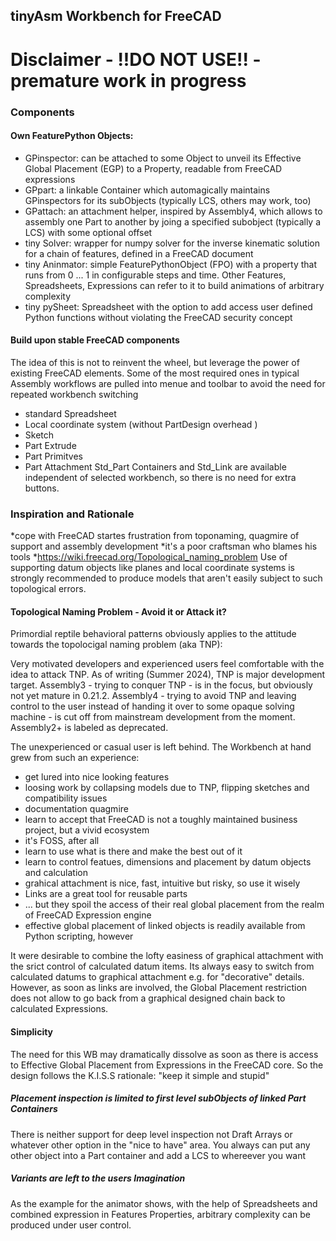 ## tinyAsm Workbench for FreeCAD

# Disclaimer - !!DO NOT USE!! - premature work in progress

### Components

#### Own FeaturePython Objects:
* GPinspector: can be attached to some Object to unveil its Effective Global Placement (EGP) to a Property, readable from FreeCAD expressions
* GPpart: a linkable Container which automagically maintains GPinspectors for its subObjects (typically LCS, others may work, too)
* GPattach: an attachment helper, inspired by Assembly4, which allows to assembly one Part to another by joing a specified subobject (typically a LCS) with some optional offset
* tiny Solver: wrapper for numpy solver for the inverse kinematic solution for a chain of features, defined in a FreeCAD document
* tiny Aninmator: simple FeaturePythonObject (FPO) with a property that runs from 0 ... 1 in configurable steps and time. Other Features, Spreadsheets, Expressions can refer to it to build animations of arbitrary complexity
* tiny pySheet: Spreadsheet with the option to add access user defined Python functions without violating the FreeCAD security concept

#### Build upon stable FreeCAD components
The idea of this is not to reinvent the wheel, but leverage the power of existing FreeCAD elements.
Some of the most required ones in typical Assembly workflows are pulled into menue and toolbar to avoid the need for repeated workbench switching
* standard Spreadsheet
* Local coordinate system (without PartDesign overhead )
* Sketch
* Part Extrude
* Part Primitves
* Part Attachment
Std_Part Containers and Std_Link are available independent of selected workbench, so there is no need for extra buttons.




### Inspiration and Rationale

*cope with FreeCAD startes frustration from toponaming, quagmire of support and assembly development
*it's a poor craftsman who blames his tools
*https://wiki.freecad.org/Topological_naming_problem
Use of supporting datum objects like planes and local coordinate systems is strongly recommended to produce models that aren't easily subject to such topological errors.

#### Topological Naming Problem - Avoid it or Attack it?

Primordial reptile behavioral patterns obviously applies to the attitude towards the topolocigal naming problem (aka TNP):

Very motivated developers and experienced users feel comfortable with the idea to attack TNP.
As of writing (Summer 2024), TNP is major development target.
Assembly3 - trying to conquer TNP - is in the focus, but obviously not yet mature in 0.21.2.
Assembly4 - trying to avoid TNP and leaving control to the user instead of handing it over to some opaque solving machine - is cut off from mainstream development from the moment.
Assembly2+ is labeled as deprecated.

The unexperienced or casual user is left behind.
The Workbench at hand grew from such an experience:

* get lured into nice looking features
* loosing work by collapsing models due to TNP, flipping sketches and compatibility issues
* documentation quagmire
* learn to accept that FreeCAD is not a toughly maintained business project, but a vivid ecosystem
* it's FOSS, after all
* learn to use what is there and make the best out of it
* learn to control featues, dimensions and placement by datum objects and calculation
* grahical attachment is nice, fast, intuitive but risky, so use it wisely
* Links are a great tool for reusable parts
* ... but they spoil the access of their real global placement from the realm of FreeCAD Expression engine
* effective global placement of linked objects is readily available from Python scripting, however

It were desirable to combine the lofty easiness of graphical attachment with the srict control of calculated datum items.
Its always easy to switch from calculated datums to graphical attachment e.g. for "decorative" details.
However, as soon as links are involved, the Global Placement restriction does not allow to go back from a graphical designed chain back to calculated Expressions.

#### Simplicity
The need for this WB may dramatically dissolve as soon as there is access to Effective Global Placement from Expressions in the FreeCAD core.
So the design follows the K.I.S.S rationale: "keep it simple and stupid"

##### Placement inspection is limited to first level subObjects of linked Part Containers
There is neither support for deep level inspection not Draft Arrays or whatever other option in the "nice to have" area.
You always can put any other object into a Part container and add a LCS to whereever you want

##### Variants are left to the users Imagination
As the example for the animator shows, with the help of Spreadsheets and combined expression in Features Properties, arbitrary complexity can be produced under user control.




